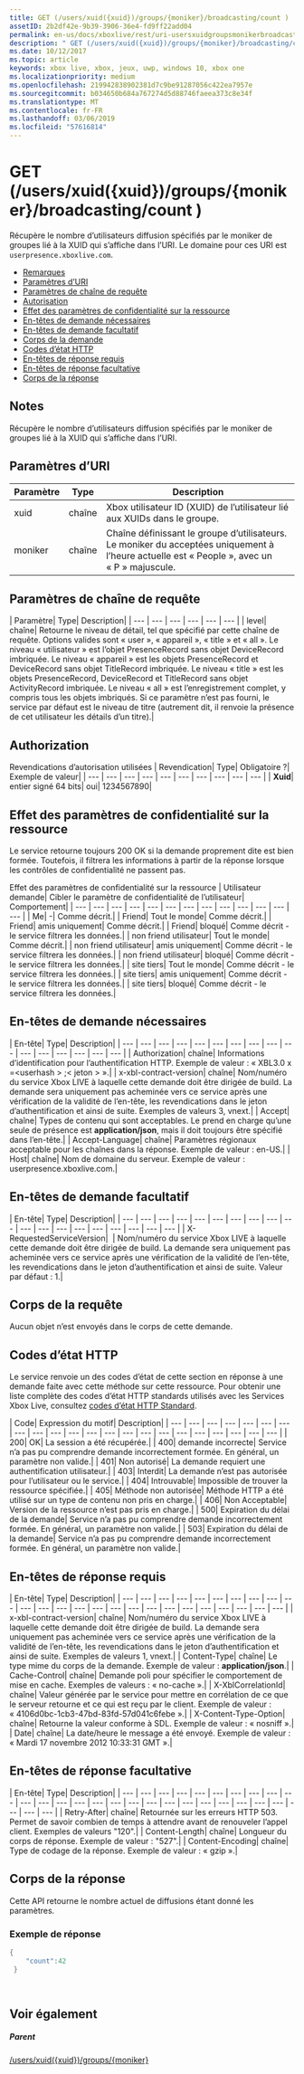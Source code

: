 ```yaml
---
title: GET (/users/xuid({xuid})/groups/{moniker}/broadcasting/count )
assetID: 2b2df42e-9b39-3906-36e4-fd9ff22add04
permalink: en-us/docs/xboxlive/rest/uri-usersxuidgroupsmonikerbroadcastingcountget.html
description: " GET (/users/xuid({xuid})/groups/{moniker}/broadcasting/count )"
ms.date: 10/12/2017
ms.topic: article
keywords: xbox live, xbox, jeux, uwp, windows 10, xbox one
ms.localizationpriority: medium
ms.openlocfilehash: 219942838902381d7c9be91287056c422ea7957e
ms.sourcegitcommit: b034650b684a767274d5d88746faeea373c8e34f
ms.translationtype: MT
ms.contentlocale: fr-FR
ms.lasthandoff: 03/06/2019
ms.locfileid: "57616814"
---
```

# <a name="get-usersxuidxuidgroupsmonikerbroadcastingcount-"></a>GET (/users/xuid({xuid})/groups/{moniker}/broadcasting/count )
Récupère le nombre d’utilisateurs diffusion spécifiés par le moniker de groupes lié à la XUID qui s’affiche dans l’URI. Le domaine pour ces URI est `userpresence.xboxlive.com`.
 
  * [Remarques](#ID4EV)
  * [Paramètres d’URI](#ID4E5)
  * [Paramètres de chaîne de requête](#ID4EJB)
  * [Autorisation](#ID4EKC)
  * [Effet des paramètres de confidentialité sur la ressource](#ID4EQD)
  * [En-têtes de demande nécessaires](#ID4EEH)
  * [En-têtes de demande facultatif](#ID4EMBAC)
  * [Corps de la demande](#ID4EMCAC)
  * [Codes d’état HTTP](#ID4EXCAC)
  * [En-têtes de réponse requis](#ID4E3GAC)
  * [En-têtes de réponse facultative](#ID4EMJAC)
  * [Corps de la réponse](#ID4E5KAC)
 
<a id="ID4EV"></a>

 
## <a name="remarks"></a>Notes
 
Récupère le nombre d’utilisateurs diffusion spécifiés par le moniker de groupes lié à la XUID qui s’affiche dans l’URI.
  
<a id="ID4E5"></a>

 
## <a name="uri-parameters"></a>Paramètres d’URI
 
| Paramètre| Type| Description| 
| --- | --- | --- | 
| xuid| chaîne| Xbox utilisateur ID (XUID) de l’utilisateur lié aux XUIDs dans le groupe.| 
| moniker| chaîne| Chaîne définissant le groupe d’utilisateurs. Le moniker du acceptées uniquement à l’heure actuelle est « People », avec un « P » majuscule.| 
  
<a id="ID4EJB"></a>

 
## <a name="query-string-parameters"></a>Paramètres de chaîne de requête
 
| Paramètre| Type| Description| 
| --- | --- | --- | --- | --- | --- | 
| level| chaîne| Retourne le niveau de détail, tel que spécifié par cette chaîne de requête. Options valides sont « user », « appareil », « title » et « all ». Le niveau « utilisateur » est l’objet PresenceRecord sans objet DeviceRecord imbriquée. Le niveau « appareil » est les objets PresenceRecord et DeviceRecord sans objet TitleRecord imbriquée. Le niveau « title » est les objets PresenceRecord, DeviceRecord et TitleRecord sans objet ActivityRecord imbriquée. Le niveau « all » est l’enregistrement complet, y compris tous les objets imbriqués. Si ce paramètre n’est pas fourni, le service par défaut est le niveau de titre (autrement dit, il renvoie la présence de cet utilisateur les détails d’un titre).| 
  
<a id="ID4EKC"></a>

 
## <a name="authorization"></a>Authorization
 
Revendications d’autorisation utilisées | Revendication| Type| Obligatoire ?| Exemple de valeur| 
| --- | --- | --- | --- | --- | --- | --- | --- | --- | --- | 
| <b>Xuid</b>| entier signé 64 bits| oui| 1234567890| 
  
<a id="ID4EQD"></a>

 
## <a name="effect-of-privacy-settings-on-resource"></a>Effet des paramètres de confidentialité sur la ressource
 
Le service retourne toujours 200 OK si la demande proprement dite est bien formée. Toutefois, il filtrera les informations à partir de la réponse lorsque les contrôles de confidentialité ne passent pas.
 
Effet des paramètres de confidentialité sur la ressource | Utilisateur demande| Cibler le paramètre de confidentialité de l’utilisateur| Comportement| 
| --- | --- | --- | --- | --- | --- | --- | --- | --- | --- | --- | --- | --- | 
| Me| -| Comme décrit.| 
| Friend| Tout le monde| Comme décrit.| 
| Friend| amis uniquement| Comme décrit.| 
| Friend| bloqué| Comme décrit - le service filtrera les données.| 
| non friend utilisateur| Tout le monde| Comme décrit.| 
| non friend utilisateur| amis uniquement| Comme décrit - le service filtrera les données.| 
| non friend utilisateur| bloqué| Comme décrit - le service filtrera les données.| 
| site tiers| Tout le monde| Comme décrit - le service filtrera les données.| 
| site tiers| amis uniquement| Comme décrit - le service filtrera les données.| 
| site tiers| bloqué| Comme décrit - le service filtrera les données.| 
  
<a id="ID4EEH"></a>

 
## <a name="required-request-headers"></a>En-têtes de demande nécessaires
 
| En-tête| Type| Description| 
| --- | --- | --- | --- | --- | --- | --- | --- | --- | --- | --- | --- | --- | --- | --- | --- | 
| Authorization| chaîne| Informations d’identification pour l’authentification HTTP. Exemple de valeur : « XBL3.0 x =&lt;userhash > ;&lt; jeton > ».| 
| x-xbl-contract-version| chaîne| Nom/numéro du service Xbox LIVE à laquelle cette demande doit être dirigée de build. La demande sera uniquement pas acheminée vers ce service après une vérification de la validité de l’en-tête, les revendications dans le jeton d’authentification et ainsi de suite. Exemples de valeurs 3, vnext.| 
| Accept| chaîne| Types de contenu qui sont acceptables. Le prend en charge qu’une seule de présence est <b>application/json</b>, mais il doit toujours être spécifié dans l’en-tête.| 
| Accept-Language| chaîne| Paramètres régionaux acceptable pour les chaînes dans la réponse. Exemple de valeur : en-US.| 
| Host| chaîne| Nom de domaine du serveur. Exemple de valeur : userpresence.xboxlive.com.| 
  
<a id="ID4EMBAC"></a>

 
## <a name="optional-request-headers"></a>En-têtes de demande facultatif
 
| En-tête| Type| Description| 
| --- | --- | --- | --- | --- | --- | --- | --- | --- | --- | --- | --- | --- | --- | --- | --- | --- | --- | --- | 
| X-RequestedServiceVersion|  | Nom/numéro du service Xbox LIVE à laquelle cette demande doit être dirigée de build. La demande sera uniquement pas acheminée vers ce service après une vérification de la validité de l’en-tête, les revendications dans le jeton d’authentification et ainsi de suite. Valeur par défaut : 1.| 
  
<a id="ID4EMCAC"></a>

 
## <a name="request-body"></a>Corps de la requête
 
Aucun objet n’est envoyés dans le corps de cette demande.
  
<a id="ID4EXCAC"></a>

 
## <a name="http-status-codes"></a>Codes d’état HTTP
 
Le service renvoie un des codes d’état de cette section en réponse à une demande faite avec cette méthode sur cette ressource. Pour obtenir une liste complète des codes d’état HTTP standards utilisés avec les Services Xbox Live, consultez [codes d’état HTTP Standard](../../additional/httpstatuscodes.md).
 
| Code| Expression du motif| Description| 
| --- | --- | --- | --- | --- | --- | --- | --- | --- | --- | --- | --- | --- | --- | --- | --- | --- | --- | --- | --- | --- | --- | 
| 200| OK| La session a été récupérée.| 
| 400| demande incorrecte| Service n’a pas pu comprendre demande incorrectement formée. En général, un paramètre non valide.| 
| 401| Non autorisé| La demande requiert une authentification utilisateur.| 
| 403| Interdit| La demande n’est pas autorisée pour l’utilisateur ou le service.| 
| 404| Introuvable| Impossible de trouver la ressource spécifiée.| 
| 405| Méthode non autorisée| Méthode HTTP a été utilisé sur un type de contenu non pris en charge.| 
| 406| Non Acceptable| Version de la ressource n’est pas pris en charge.| 
| 500| Expiration du délai de la demande| Service n’a pas pu comprendre demande incorrectement formée. En général, un paramètre non valide.| 
| 503| Expiration du délai de la demande| Service n’a pas pu comprendre demande incorrectement formée. En général, un paramètre non valide.| 
  
<a id="ID4E3GAC"></a>

 
## <a name="required-response-headers"></a>En-têtes de réponse requis
 
| En-tête| Type| Description| 
| --- | --- | --- | --- | --- | --- | --- | --- | --- | --- | --- | --- | --- | --- | --- | --- | --- | --- | --- | --- | --- | --- | --- | --- | --- | 
| x-xbl-contract-version| chaîne| Nom/numéro du service Xbox LIVE à laquelle cette demande doit être dirigée de build. La demande sera uniquement pas acheminée vers ce service après une vérification de la validité de l’en-tête, les revendications dans le jeton d’authentification et ainsi de suite. Exemples de valeurs 1, vnext.| 
| Content-Type| chaîne| Le type mime du corps de la demande. Exemple de valeur : <b>application/json</b>.| 
| Cache-Control| chaîne| Demande poli pour spécifier le comportement de mise en cache. Exemples de valeurs : « no-cache ».| 
| X-XblCorrelationId| chaîne| Valeur générée par le service pour mettre en corrélation de ce que le serveur retourne et ce qui est reçu par le client. Exemple de valeur : « 4106d0bc-1cb3-47bd-83fd-57d041c6febe ».| 
| X-Content-Type-Option| chaîne| Retourne la valeur conforme à SDL. Exemple de valeur : « nosniff ».| 
| Date| chaîne| La date/heure le message a été envoyé. Exemple de valeur : « Mardi 17 novembre 2012 10:33:31 GMT ».| 
  
<a id="ID4EMJAC"></a>

 
## <a name="optional-response-headers"></a>En-têtes de réponse facultative
 
| En-tête| Type| Description| 
| --- | --- | --- | --- | --- | --- | --- | --- | --- | --- | --- | --- | --- | --- | --- | --- | --- | --- | --- | --- | --- | --- | --- | --- | --- | --- | --- | --- | 
| Retry-After| chaîne| Retournée sur les erreurs HTTP 503. Permet de savoir combien de temps à attendre avant de renouveler l’appel client. Exemples de valeurs "120".| 
| Content-Length| chaîne| Longueur du corps de réponse. Exemple de valeur : "527".| 
| Content-Encoding| chaîne| Type de codage de la réponse. Exemple de valeur : « gzip ».| 
  
<a id="ID4E5KAC"></a>

 
## <a name="response-body"></a>Corps de la réponse
 
Cette API retourne le nombre actuel de diffusions étant donné les paramètres.
 
<a id="ID4EGLAC"></a>

 
### <a name="sample-response"></a>Exemple de réponse
 

```cpp
{
    "count":42
 }

         
```

   
<a id="ID4EQLAC"></a>

 
## <a name="see-also"></a>Voir également
 
<a id="ID4ESLAC"></a>

 
##### <a name="parent"></a>Parent 

[/users/xuid({xuid})/groups/{moniker}](uri-usersxuidgroupsmoniker.md)

   